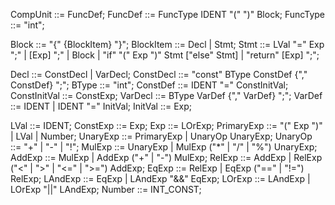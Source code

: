 CompUnit      ::= FuncDef;
FuncDef       ::= FuncType IDENT "(" ")" Block;
FuncType      ::= "int";

Block         ::= "{" {BlockItem} "}";
BlockItem     ::= Decl | Stmt; 
Stmt          ::= LVal "=" Exp ";"
                | [Exp] ";"
                | Block
                | "if" "(" Exp ")" Stmt ["else" Stmt]
                | "return" [Exp] ";";


Decl          ::= ConstDecl | VarDecl; 
ConstDecl     ::= "const" BType ConstDef {"," ConstDef} ";";
BType         ::= "int";
ConstDef      ::= IDENT "=" ConstInitVal;
ConstInitVal  ::= ConstExp;
VarDecl       ::= BType VarDef {"," VarDef} ";";
VarDef        ::= IDENT | IDENT "=" InitVal;
InitVal       ::= Exp;

LVal          ::= IDENT;
ConstExp      ::= Exp;
Exp           ::= LOrExp;
PrimaryExp    ::= "(" Exp ")" | LVal | Number;
UnaryExp      ::= PrimaryExp | UnaryOp UnaryExp;
UnaryOp       ::= "+" | "-" | "!";
MulExp        ::= UnaryExp | MulExp ("*" | "/" | "%") UnaryExp;
AddExp        ::= MulExp | AddExp ("+" | "-") MulExp;
RelExp        ::= AddExp | RelExp ("<" | ">" | "<=" | ">=") AddExp;
EqExp         ::= RelExp | EqExp ("==" | "!=") RelExp;
LAndExp       ::= EqExp | LAndExp "&&" EqExp;
LOrExp        ::= LAndExp | LOrExp "||" LAndExp;
Number        ::= INT_CONST;
